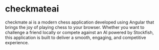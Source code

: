 # checkmateai
checkmate ai is a modern chess application developed using Angular that brings the joy of playing chess to your browser. Whether you want to challenge a friend locally or compete against an AI powered by Stockfish, this application is built to deliver a smooth, engaging, and competitive experience.
